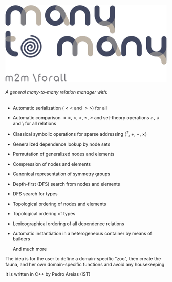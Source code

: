 ![](m2m.png)

###### A general many-to-many relation manager with:

* Automatic serialization ($<<$ and $>>$) for all
* Automatic comparison $==$, $<$, $>$, $\leq$, $\geq$ and set-theory operations $\cap$, $\cup$ and $\setminus$ for all
  relations
* Classical symbolic operations for sparse addressing ($^T$, $+$, $-$, $\times$)
* Generalized dependence lookup by node sets
* Permutation of generalized nodes and elements
* Compression of nodes and elements
* Canonical representation of symmetry groups
* Depth-first (DFS) search from nodes and elements
* DFS search for types
* Topological ordering of nodes and elements
* Topological ordering of types
* Lexicographical ordering of all dependence relations
* Automatic instantiation in a heterogeneous container by means of builders

  And much more

The idea is for the user to define a domain-specific "zoo", then create the fauna, and her own domain-specific functions
and avoid any housekeeping

It is written in C++ by Pedro Areias (IST) 

